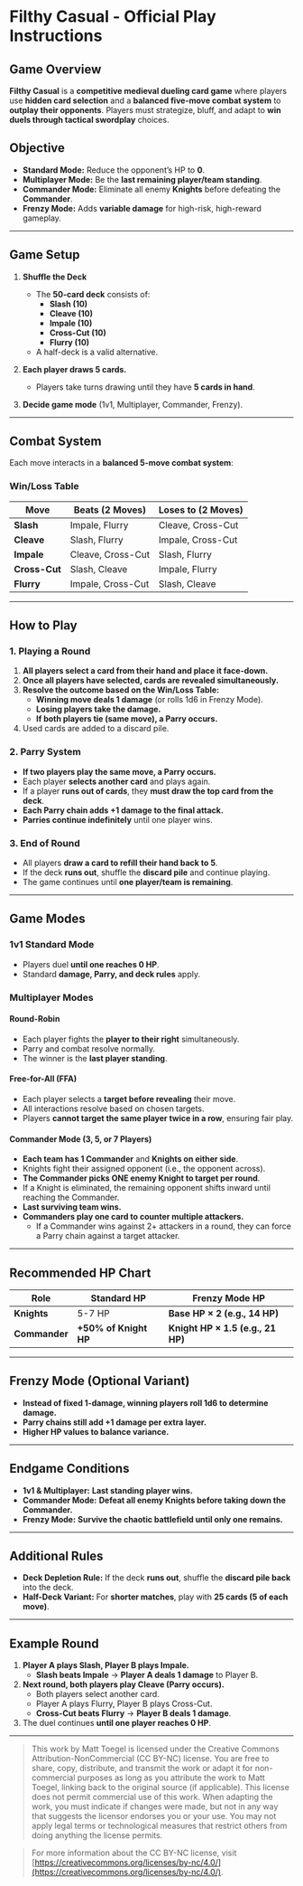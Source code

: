 # Filthy Casual - Official Play Instructions

## Game Overview
**Filthy Casual** is a **competitive medieval dueling card game** where players use **hidden card selection** and a **balanced five-move combat system** to **outplay their opponents**. Players must strategize, bluff, and adapt to **win duels through tactical swordplay** choices.

## Objective
- **Standard Mode:** Reduce the opponent’s HP to **0**.
- **Multiplayer Mode:** Be the **last remaining player/team standing**.
- **Commander Mode:** Eliminate all enemy **Knights** before defeating the **Commander**.
- **Frenzy Mode:** Adds **variable damage** for high-risk, high-reward gameplay.

---

## **Game Setup**
1. **Shuffle the Deck**  
   - The **50-card deck** consists of:
     - **Slash (10)**
     - **Cleave (10)**
     - **Impale (10)**
     - **Cross-Cut (10)**
     - **Flurry (10)**
    - A half-deck is a valid alternative.

2. **Each player draws 5 cards.**  
   - Players take turns drawing until they have **5 cards in hand**.

3. **Decide game mode** (1v1, Multiplayer, Commander, Frenzy).  

---

## **Combat System**
Each move interacts in a **balanced 5-move combat system**:

### **Win/Loss Table**
| **Move**    | **Beats (2 Moves)**  | **Loses to (2 Moves)** |
|------------|---------------------|---------------------|
| **Slash**   | Impale, Flurry      | Cleave, Cross-Cut  |
| **Cleave**  | Slash, Flurry       | Impale, Cross-Cut  |
| **Impale**  | Cleave, Cross-Cut   | Slash, Flurry      |
| **Cross-Cut** | Slash, Cleave      | Impale, Flurry     |
| **Flurry**  | Impale, Cross-Cut   | Slash, Cleave      |

---

## **How to Play**
### **1. Playing a Round**
1. **All players select a card from their hand and place it face-down.**  
2. **Once all players have selected, cards are revealed simultaneously.**  
3. **Resolve the outcome based on the Win/Loss Table:**
   - **Winning move deals 1 damage** (or rolls 1d6 in Frenzy Mode).
   - **Losing players take the damage.**
   - **If both players tie (same move), a Parry occurs.**
4. Used cards are added to a discard pile.

### **2. Parry System**
- **If two players play the same move, a Parry occurs.**
- Each player **selects another card** and plays again.
- If a player **runs out of cards**, they **must draw the top card from the deck**.
- **Each Parry chain adds +1 damage to the final attack.**
- **Parries continue indefinitely** until one player wins.

### **3. End of Round**
- All players **draw a card to refill their hand back to 5**.
- If the deck **runs out**, shuffle the **discard pile** and continue playing.
- The game continues until **one player/team is remaining**.

---

## **Game Modes**
### **1v1 Standard Mode**
- Players duel **until one reaches 0 HP**.
- Standard **damage, Parry, and deck rules** apply.

### **Multiplayer Modes**
#### **Round-Robin**
- Each player fights the **player to their right** simultaneously.
- Parry and combat resolve normally.
- The winner is the **last player standing**.

#### **Free-for-All (FFA)**
- Each player selects a **target before revealing** their move.
- All interactions resolve based on chosen targets.
- Players **cannot target the same player twice in a row**, ensuring fair play.

#### **Commander Mode (3, 5, or 7 Players)**
- **Each team has 1 Commander** and **Knights on either side**.
- Knights fight their assigned opponent (i.e., the opponent across).
- **The Commander picks ONE enemy Knight to target per round**.
- If a Knight is eliminated, the remaining opponent shifts inward until reaching the Commander.
- **Last surviving team wins.**
- **Commanders play one card to counter multiple attackers.**
    - If a Commander wins against 2+ attackers in a round, they can force a Parry chain against a target attacker.

---

## Recommended HP Chart
| **Role**     | **Standard HP** | **Frenzy Mode HP** |
|-------------|------------------|------------------|
| **Knights**  | 5-7 HP  | **Base HP × 2 (e.g., 14 HP)**  |
| **Commander** | **+50% of Knight HP** | **Knight HP × 1.5 (e.g., 21 HP)** |

---

## **Frenzy Mode (Optional Variant)**
- **Instead of fixed 1-damage, winning players roll 1d6 to determine damage.**
- **Parry chains still add +1 damage per extra layer.**
- **Higher HP values to balance variance.**

---

## **Endgame Conditions**
- **1v1 & Multiplayer:** **Last standing player wins.**
- **Commander Mode:** **Defeat all enemy Knights before taking down the Commander.**
- **Frenzy Mode:** **Survive the chaotic battlefield until only one remains.**

---

## **Additional Rules**
- **Deck Depletion Rule:** If the deck **runs out**, shuffle the **discard pile back** into the deck.
- **Half-Deck Variant:** For **shorter matches**, play with **25 cards (5 of each move)**.

---

## **Example Round**
1. **Player A plays Slash, Player B plays Impale.**
   - **Slash beats Impale** → **Player A deals 1 damage** to Player B.
2. **Next round, both players play Cleave (Parry occurs).**
   - Both players select another card.
   - Player A plays Flurry, Player B plays Cross-Cut.
   - **Cross-Cut beats Flurry** → **Player B deals 1 damage**.
3. The duel continues **until one player reaches 0 HP**.

---

>This work by Matt Toegel is licensed under the Creative Commons Attribution-NonCommercial (CC BY-NC) license. You are free to share, copy, distribute, and transmit the work or adapt it for non-commercial purposes as long as you attribute the work to Matt Toegel, linking back to the original source (if applicable). This license does not permit commercial use of this work. When adapting the work, you must indicate if changes were made, but not in any way that suggests the licensor endorses you or your use. You may not apply legal terms or technological measures that restrict others from doing anything the license permits.

>For more information about the CC BY-NC license, visit [https://creativecommons.org/licenses/by-nc/4.0/](https://creativecommons.org/licenses/by-nc/4.0/).
